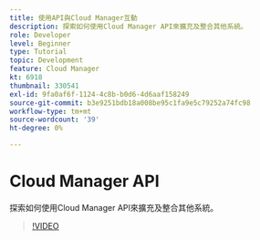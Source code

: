 ```yaml
---
title: 使用API與Cloud Manager互動
description: 探索如何使用Cloud Manager API來擴充及整合其他系統。
role: Developer
level: Beginner
type: Tutorial
topic: Development
feature: Cloud Manager
kt: 6918
thumbnail: 330541
exl-id: 9fa0af6f-1124-4c8b-b0d6-4d6aaf158249
source-git-commit: b3e9251bdb18a008be95c1fa9e5c79252a74fc98
workflow-type: tm+mt
source-wordcount: '39'
ht-degree: 0%

---
```


# Cloud Manager API

探索如何使用Cloud Manager API來擴充及整合其他系統。

>[!VIDEO](https://video.tv.adobe.com/v/330541?quality=12&learn=on)

